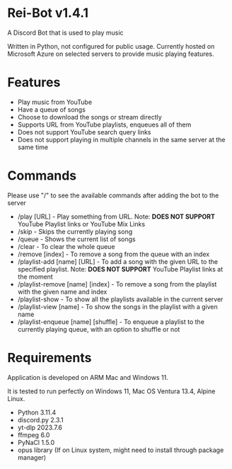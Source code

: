 # Rei-Bot v1.4.1

A Discord Bot that is used to play music

Written in Python, not configured for public usage. Currently hosted on Microsoft Azure on selected servers to provide music playing features. 

# Features

- Play music from YouTube
- Have a queue of songs
- Choose to download the songs or stream directly
- Supports URL from YouTube playlists, enqueues all of them
- Does not support YouTube search query links
- Does not support playing in multiple channels in the same server at the same time

# Commands

Please use "/" to see the available commands after adding the bot to the server

- /play [URL] - Play something from URL. Note: **DOES NOT SUPPORT** YouTube Playlist links or YouTube Mix Links
- /skip - Skips the currently playing song
- /queue - Shows the current list of songs
- /clear - To clear the whole queue
- /remove [index] - To remove a song from the queue with an index
- /playlist-add [name] [URL] - To add a song with the given URL to the specified playlist. Note: **DOES NOT SUPPORT** YouTube Playlist links at the moment
- /playlist-remove [name] [index] - To remove a song from the playlist with the given name and index
- /playlist-show - To show all the playlists available in the current server
- /playlist-view [name] - To show the songs in the playlist with a given name
- /playlist-enqueue [name] [shuffle] - To enqueue a playlist to the currently playing queue, with an option to shuffle or not

# Requirements

Application is developed on ARM Mac and Windows 11. 

It is tested to run perfectly on Windows 11, Mac OS Ventura 13.4, Alpine Linux. 

- Python 3.11.4
- discord.py 2.3.1
- yt-dlp 2023.7.6
- ffmpeg 6.0
- PyNaCl 1.5.0
- opus library (If on Linux system, might need to install through package manager)

